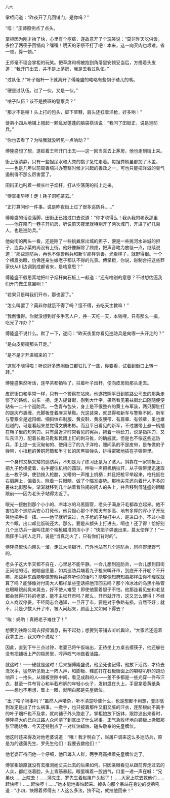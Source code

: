     八六 

   掌柜问道：“昨夜开了几回铺门，是你吗？”

   “唔！”王师照例点了点头。

   掌柜因为刚才抬了快，心里有个疙瘩，遂故意开了个玩笑说：“莫非昨天吃供饭，多捡了两筷子回锅肉？嘿嘿！明天的牙祭不打了吧！本来，这一向买肉也艰难，省一顿，算一顿。”

   王师毫不理会掌柜的玩笑。把草席和棉被抱到角落里安顿妥当后，方搔着头皮道：“我开门出去，并不是上茅房，我是去看过队伍。”

   “过队伍？”叶子烟杆一下就离开了傅隆盛的略略有些胡子碴儿的嘴。

   “硬是过队伍。过了一伙，又是一伙。”

   “啥子队伍？该不是换班的警察兵？”

   “那才不是哩！头上打的包头，脚下草鞋，肩头还扛着洋枪，好多哟！”

   徒弟小四从地铺上翘起一颗乱发蓬蓬的脑袋搭话说：“我问了田街正，说是巡防兵。”

   “你也去看了？为啥我就没听见一点响动？”

   傅隆盛想了想，遂趁着王师开门出去——这一回当真去上茅房，他也走到街上来。

   街上很清静，只有一些担尿水和大粪的挑子急忙走着。每担粪桶虽都加了木盖，——也是几年以前周善培兴办警察时候才兴起的善政之一，可也只能把洋溢的臭气遏制得不那么厉害罢了。

   田街正也叼着一根长叶子烟杆，打从空荡荡的街上走来。

   “傅掌柜早啰！走！耗子洞吃茶去。”

   “正打算问你一件事。说是昨夜街上过了很多巡防兵……”

   傅隆盛的话没落脚，田街正已接过口去说道：“你才晓得么！我从我的老表那里——他在南门一巷子开机房，听说前天夜里就特别开了两次城门，开进了好几百人，也是巡防兵。”

   他向街的两头一看，还是除了一些挑粪尿出城的担子，便是一些挑河水进城的担子，连卖小菜的尚没有上街。他好像解除了顾虑，把声音略为放低一点，继续说道：“那些巡防兵，再也不像警察兵和新军那样驯善。光看样子，就野得很。一个个横眉劣眼，仿佛连亲生娘老子都认不得的光景。傅掌柜，你说，赵制台把这些莽家伙从川边调到成都省来，是啥意思？”

   傅隆盛不假思索地把叶子烟杆向石板上一敲道：“还有啥别的意思？不过想估逼我们开门做生意罢咧！”

   “若果只是叫我们开市，那也罢了。”

   “怎么叫罢了？莫非你就饿不得了吗？饿不得，去吃天主教嘛！”

   “我倒饿得。你就没想到好多手艺人户，挣一天吃一天，本钱哩，只有那么一撮，吃光了咋办？”

   傅隆盛不说什么。默了一下，遂问：“昨天夜里你看见巡防兵是向哪一头开走的？”

   “是向皮房街那头开走。”

   “是不是才开进城来的？”

   “这就不晓得啦！听说好多热闹街口都驻扎了一些，你要看，试着到街口上转一转。”

   傅隆盛果然听话，连早茶都牺牲了，拄着叶子烟杆，便向皮房街那头走去。

   皮房街口和平常一样，只有一个警察在站岗。他遂按照平日到铁路公司去的那条走惯了的路线，向东一拐，走入提督街，剐到大什字，果然看见暑袜街北口随随便便站有一二十个巡防兵。一色青布包头，身上是不很整齐的黄土布军装，两只脚肚打的是灰布裹缠，光脚板登着麻耳草鞋。光这装束，就显得和新军与警察不同。新军与警察全是遮阳帽、细斜纹布制服、黄皮鞋、黄皮腰带、有肩章、有领章，虽也雄赳赳的，可是看起来总觉得文质彬彬。而且平日看见的新军，不过腰带上悬一柄插在鞘子里的短刺刀。只有最近才时常看见的宪兵，拖着一柄长刀，说是指挥刀，又叫东洋刀，配着长勒马靴和靴跟上钉的刺马锥，的确威武。但是也不像这些巡防兵，手上提一支沉甸甸的、使用旧了的九子洋枪，腰间系的不是皮带，是布做的子弹带，小指粗的黄铜药筒和半寸长的灰黑铅弹头，排得密密地插在子弹带里。

   一个身材又横又矮的巡防兵，不知是为了练习还是为了骇人。斜靠在一家铺板上，把九子枪横挺着，右手握住机柄的圆球，哗啦一声把机柄拉开，从子弹带里迅速取出一枚子弹，使劲按入枪膛，又嗒的一声推上机柄；并且把枪平举起来，枪托抵在右肩胛上，偏着头，眯着一只眼睛，做了个瞄准姿势。那枪尖先还向着行人不多的暑袜北街那头，渐渐就移到几个站着看热闹的闲人的头上，并且移到傅隆盛的眼睛跟前——因为老头子站得太近了。

   眼光一接触到那个小小的、冷冰冰的乌黑圆管，老头子满身汗毛都森立起来。他不害怕那个巡防兵安心打死他，他只担心那个不知天有多高、地有多厚的浑小子开玩笑地把手指一搐。——他早就听说过，九子枪的子弹打中人，是进口小，不过小指大个眼，出口却比饭碗还大。那么，要是从额头上打进去，啊也！还了得！恰好别几个巡防兵一面叫住那个端枪瞄准的浑小子：“快把子弹退出来，莫太使佯了！”一面挥手叫闲人走开，说是“当真走火了，只有你们背时的”。

   傅隆盛赶快向南头一溜，走过大清银行，门外也站有几个巡防兵，同样野里野气的。

   老头子这大半天都不自在，心里总不能平静。一会儿想到巡防兵，一会儿想到田街正问他的话。他暗自思量，如其巡防兵端着九子枪来叫开市，到底开不开呢？不开嘛，那些莽东西能够像警察兵那样听你的话吗？能够像知府知县那样由你不理睬就算了吗？能够像对付周大人那样拿些歪话把他顶回去吗？那个冷冰冰的乌黑小铁管在眼睛跟前晃来晃去，好不使人难受！即使他蒙着胆子不怕，他那连看见蛇和老鼠都会骇得打抖的老婆，能不主张开市吗？那么，开市就开市，这又怎么使得！不经众人商议停妥，不经同志会通知，一旦开了市，要是对于争路有损，自然不好；就不，只是少数人开了市，被人问起来，颜面上又如何下得去？

   “唉！妈哟！真把老子难住了！”

   想要到铁路公司去探探消息，鼓不起劲；想要到茶铺去听听舆论，“大家若还逼着我拿主张，我又咋个说呢？”

   因此，直到下午三点过钟，老婆已将午饭端出，正待坐上方桌去摸筷子，他还躲在没有把铺板上严的柜房里，哼声叹气地做着活路。

   就这时！——硬就是这时！后来据傅隆盛说，他至死也记得，他放下活路，才待去洗次手，猛然听见街上一阵人声，和脚板、鞋底打在石板街面上的噼噼叭叭的跑动响声；一抬头，从铺板空隙中间，看见成群的人——差不多都是一些光穿一件布汗衣，甚至一件布背心和半截布裤的年轻小伙子，发辫盘在头上，手里拿着黄纸条——想也不用想，瞥上一眼，就明白那是先皇牌位。

   “出了啥子祸事吗？”虽然人声嘈杂，听不清楚吵些什么，也是想都不用想，登即感到准定是出了什么祸事。一撒手，也只披着那件又旧又脏的汗衣，连那根向不离手的叶子烟杆也不及拿，就向铺子外头跑走了。掌柜娘放下饭钵，跟踪追出来看时，傅隆盛大约已向过路人众问清了到底出了什么祸事，正气急败坏地向铺板上撕取那张早晚烧香、今天还特别点了一对红油蜡烛、磕头敬奉的先皇牌位。

   他这时还来得及对他老婆说道：“哦！我才明白了，赵屠户调来这么多巡防兵，原是为的逮蒲先生、罗先生他们！我要去救他们！”

   他老婆正待问他一个仔细，他已羼入人群，两手高高捧着先皇牌位走了。

   傅掌柜娘原就没有去推测她丈夫此去的后果如何。只因亲眼看见从跟前奔走过去的人众，都红涨着脸，头上青筋暴起，眼里噙着一股凶气，口里一递一声在喊：“兄弟伙……上院去！……蒲先生、罗先生着赵屠户关起了！……大家上院去救他们……赶快啰！……赶快啰！……”她本能地害怕起来。掉头向那个呆站在身边的徒弟吼道：“小四，快跟着师傅去！人这么多法，挤不动，就拉他回来！”

